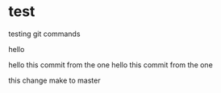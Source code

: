 # test
testing git commands 

hello


hello this commit from the one
hello this commit from the one 


this change make to master 

